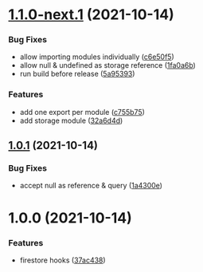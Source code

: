 # [1.1.0-next.1](https://github.com/andipaetzold/react-firehooks/compare/v1.0.1...v1.1.0-next.1) (2021-10-14)


### Bug Fixes

* allow importing modules individually ([c6e50f5](https://github.com/andipaetzold/react-firehooks/commit/c6e50f55407865d347a1cefac16af0d1234bd7f7))
* allow null & undefined as storage reference ([1fa0a6b](https://github.com/andipaetzold/react-firehooks/commit/1fa0a6b9ecc49b425bdfa6977ebdff711e8975ed))
* run build before release ([5a95393](https://github.com/andipaetzold/react-firehooks/commit/5a95393e926a88812e8328f68ed77f25cb72f33a))


### Features

* add one export per module ([c755b75](https://github.com/andipaetzold/react-firehooks/commit/c755b757b451f21072a2a0eb95106576fe706d5d))
* add storage module ([32a6d4d](https://github.com/andipaetzold/react-firehooks/commit/32a6d4dc9bf205afbc14cdf6077fc8459dd2d805))

## [1.0.1](https://github.com/andipaetzold/react-firehooks/compare/v1.0.0...v1.0.1) (2021-10-14)


### Bug Fixes

* accept null as reference & query ([1a4300e](https://github.com/andipaetzold/react-firehooks/commit/1a4300e7bd0727196dd69d311d76fb25f3b43526))

# 1.0.0 (2021-10-14)


### Features

* firestore hooks ([37ac438](https://github.com/andipaetzold/react-firehooks/commit/37ac438a6886d75b732e1d7fca73d1a65a43928c))
